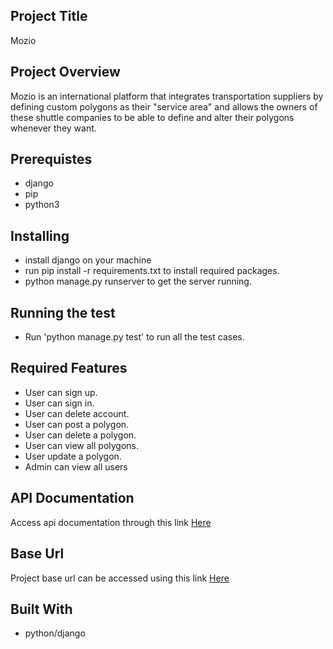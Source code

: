 
## Project Title
Mozio

## Project Overview
Mozio  is an international platform that integrates transportation suppliers by defining custom polygons as their "service area" and allows the owners of these shuttle companies to be able to define and alter their polygons whenever they want.

## Prerequistes
- django
- pip
- python3


## Installing
- install django on your machine
- run pip install -r requirements.txt to install required packages.
- python manage.py runserver to get the server running.

## Running the test
- Run 'python manage.py test' to run all the test cases.

## Required Features
- User can sign up.
- User can sign in.
- User can delete account.
- User can post a polygon.
- User can delete a polygon.
- User can view all polygons.
- User update a polygon.
- Admin can view all users



## API Documentation
 Access api documentation through this link [Here](https://mozio-trans.herokuapp.com/api/swagger)


## Base Url
Project base url can be accessed using this link [Here](https://mozio-trans.herokuapp.com/api/register)

## Built With
- python/django

